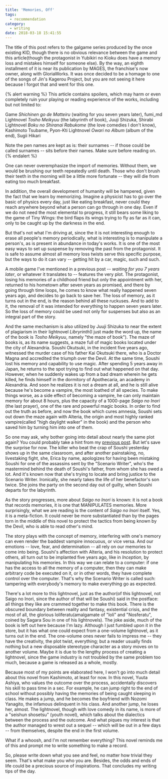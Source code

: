 ```yaml
---
title: 'Memories, Off'
tags:
  - recommendation
category:
  - writing
date: 2018-03-18 15:41:55
---
```



The title of this post refers to the galgame series produced by the once existing KID, though there is no obvious relevance between the game and this  article(<span class=spoiler>though the protagonist in Yubikiri no Kioku does have a memory loss and mistakes himself for someone else</span>). By the way, an eighth installment of it is near its publication by MAGES, the franchise's now owner, along with GloriaWorks. It was once decided to be a homage to one of the songs of Jin's Kagerou Project, but you are not seeing it here because I forgot that and went for this one.

{% alert warning %}
This article contains spoilers, which may harm or even completely ruin your playing or reading experience of the works, including but not limited to:

Game *Shichinen go de Matteiru* (waiting for you seven years later), fumi\_md
Lightnovel *Tosho Meikyuu* (the labyrinth of book), Juuji Shizuka, Shirabi
Lightnovel *Boku no Shiranai Rabukome* (the love comedies I don't know), Kashimoto Tsubame, Pyon-Kti
Lightnovel *Owari no Album* (album of the end), Sugii Hikari

Note the pen names are kept as is: their surnames -- if those could be called surnames -- sits before their names.
Make sure before reading on.
{% endalert %}

<!-- more -->

One can never overemphasize the import of memories. Without them, we would be brushing our teeth repeatedly until death. Those who don't brush their teeth in the morning will be a little more fortunate -- they will die from eating too much breakfast.

In addition, the overall development of humanity will be hampered, given the fact that we learn by memorizing. Imagine a physicist has to go over the basic of physics every day, just like eating breakfast, never could they reach anywhere beyond what a person can go through in one day. Even if we do not need the most elemental to progress, it still bears some liking to the game of Tiny Wings: the bird flaps its wings trying to fly as far as it can, only to be caught up by the darkness in the end.

But that's not what I'm driving at, since the it is not interesting enough to erase all people's memory periodically, what is interesting is to manipulate a person's, as is present in abundance in today's works. It is one of the most easy ways to set up suspense by removing the past from the protagonist. It is safe to assume almost all memory loss twists serve this specific purpose, but the ways to do it can vary -- getting hit by a car, magic, such and such.

A mobile game I've mentioned in a previous post -- *waiting for you 7 years later*, or whatever it translates to -- features the very plot. The protagonist, losing his memories of a childhood friend but only the appointment with her, returned to his hometown after seven years as promised, and there by going through time loops, he comes to know what really happened seven years ago, and decides to go back to save her. The loss of memory, as it turns out in the end, is the reason behind all these ruckuses. And to add to it, the removal of it was intended for everything to happen seven years later. So the loss of memory could be used not only for suspenses but also as an integral part of the story.

And the same mechanism is also utilized by Juuji Shizuka to near the extent of plagiarism in their lightnovel *Libryrinth*(I just made the word up, the name of the book is *Tosho Meikyuu*, namely "the maze of book"). The maze of books is, as its name suggests, a maze full of magic books located under the city of Alexandria. Soushi Okutsuki, in the incident five years ago, witnessed the murder case of his father Kai Okutsuki there, who is a Doctor Magna and accredited the triumph over the Devil. At the same time, Soushi lost his memory and capability to use magic. After spending 5 years away in Japan, he returns to the spot trying to find out what happened on that day. However, when he suddenly wakes up from a bad dream wherein he gets killed, he finds himself in the dormitory of Apothecaria, an academy in Alexandria. And soon he realizes it is not a dream at all, and he is still alive because he's become a vampire, the most loathed of all species. To make things worse, as a side effect of becoming a vampire, he can only maintain memory for about 8 hours, plus the capacity of a 1000-page *Saigo no Inori* (the last prayer), one of the rare and powerful magic books. In order to find out the truth as before, and now the book which cures amnesia, Soushi sets out down the maze again with Alteria, the origin and most highly ranked vampire(called "high daylight walker" in the book) and the person who saved him by turning him into one of them.

So one may ask, why bother going into detail about nearly the same plot again? You could probably take a hint from my [previous post](/2018/01/26/ddlc/). But let's save the surprise for now. The killer who beat the crap of Soushi yesterday shows up in the same classroom, and after another painstaking, no, livestaking fight, she, Erica by name, apologizes for having been mistaking Soushi for one of the assassins sent by the "Scenario Writer", who's the mastermind behind the death of Soushi's father, from whom she has owed a lot. And it's known now that she's trying to locate and bring justice to the Scenario Writer. Ironically, she nearly takes the life of her benefactor's son twice. She joins the party on the second day out of guilty, when Soushi departs for the labyrinth.

As the story progresses, more about *Saigo no Inori* is known: it is not a book that records memories, it is one that MANIPULATES memories. More surprisingly, what we are reading is the content of *Saigo no Inori* itself. Yes, it is a meta-fiction. It could never be more substantiated than by the pages torn in the middle of this novel to protect the tactics from being known by the Devil, who is able to read other's mind.

The story plays with the concept of memory, interfering with one's memory can even render the baddest vampire innocuous, or vice versa. And our emotions -- love, fear, and determination -- all rely on our memories to come into being. Soushi's affection with Alteria, and his resolution to protect others, all turn out to be implanted five years ago, like in *Inception*, by manipulating his memories. In this way we can relate to a computer: if one has the access to all the memory of a computer, then they can make arbitrary code be executed on it, or in other words, they have complete control over the computer. That's why the Scenario Writer is called such: tampering with everybody's memory to make everything go as expected.

There's a lot more to this lightnovel, just as the author(of this lightnovel, not Saigo no Inori, since the author of that will be Soushi) said in the postface: all things they like are crammed together to make this book. There is the obscured boundary between reality and fantasy, existential crisis, and the most of all, the glorious loliferatu(amalgamate of "loli" and "Nosferatu", coined by Sagara Sou in one of his lightnovels). The joke aside, much of the book is left out here because I'm lazy. Although I just fumbled upon it in the store, but it has what one could expect from a one-volume lightnovel, as it turns out in the end. The one-volume ones never fails to impress me -- they have the creativity, the plot twist, everything; but a reader usually finds nothing but a new disposable stereotype character as a story moves on to another volume. Maybe it is due to the lengthy process of creating a lightnovel, since the game industry is not troubled by the same problem too much, because a game is released as a whole, mostly.

Because most of my points are elaborated here, I won't go into much detail about this novel from Kashimoto, at least for now. In this novel, Yuuta Ashiya, who values the outcome over the process, accidentally discovers his skill to pass time in a sec. For example, he can jump right to the end of school without possibly having the memories of being caught sleeping in class. He makes a jump, and he becomes the boyfriend with Nozomi Yanagito, the infamous delinquent in his class. And another jump, he loses her, almost. The lightnovel, though with love comedy in its name, is more of a "seishun shosetsu" (youth novel), which talks about the dialectics between the process and the outcome. And what piques my interest is that the author managed to wrest out a sequel -- which will be out in a few days -- from themselves, despite the end in the first volume.

What if a whoosh, and I'm not remember everything? This novel reminds me of this and prompt me to write something to make a record.

So, please write down what you see and feel, no matter how trivial they seem. That's what make you who you are. Besides, the odds and ends of life could be a precious source of inspirations. That concludes my writing tips of the day.
